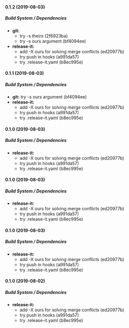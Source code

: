 #### 0.1.2 (2019-08-03)

##### Build System / Dependencies

* **git:**
  *  try -s theirs (2f6923ba)
  *  try -s ours argument (bf4094ee)
* **release-it:**
  *  add -X ours for solving merge conflicts (ed20977b)
  *  try push in hooks (a991da57)
  *  try .release-it.yaml (b8ec995e)

#### 0.1.1 (2019-08-03)

##### Build System / Dependencies

* **git:**  try -s ours argument (bf4094ee)
* **release-it:**
  *  add -X ours for solving merge conflicts (ed20977b)
  *  try push in hooks (a991da57)
  *  try .release-it.yaml (b8ec995e)

#### 0.1.0 (2019-08-03)

##### Build System / Dependencies

* **release-it:**
  *  add -X ours for solving merge conflicts (ed20977b)
  *  try push in hooks (a991da57)
  *  try .release-it.yaml (b8ec995e)

#### 0.1.0 (2019-08-03)

##### Build System / Dependencies

* **release-it:**
  *  add -X ours for solving merge conflicts (ed20977b)
  *  try push in hooks (a991da57)
  *  try .release-it.yaml (b8ec995e)

#### 0.1.0 (2019-08-03)

##### Build System / Dependencies

* **release-it:**
  *  add -X ours for solving merge conflicts (ed20977b)
  *  try push in hooks (a991da57)
  *  try .release-it.yaml (b8ec995e)

#### 0.1.0 (2019-08-02)

##### Build System / Dependencies

* **release-it:**
  *  add -X ours for solving merge conflicts (ed20977b)
  *  try push in hooks (a991da57)
  *  try .release-it.yaml (b8ec995e)

